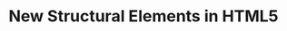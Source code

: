 ---
title: New Structural Elements in HTML5
authors:
- chris-mills
- bruce-lawson
layout: article
---